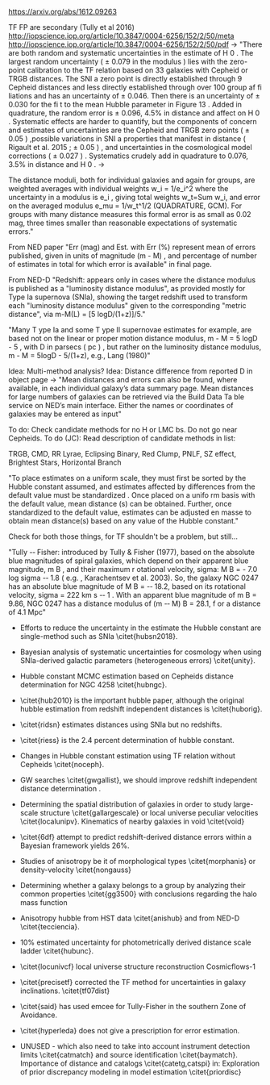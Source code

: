 
https://arxiv.org/abs/1612.09263


TF FP are secondary (Tully et al 2016) http://iopscience.iop.org/article/10.3847/0004-6256/152/2/50/meta http://iopscience.iop.org/article/10.3847/0004-6256/152/2/50/pdf -> "There are both random and systematic uncertainties in the estimate of H 0 . The largest random uncertainty ( ± 0.079 in the modulus ) lies with the zero-point calibration to the TF relation based on 33 galaxies with Cepheid or TRGB distances. The SNI a zero point is directly established through 9 Cepheid distances and less directly established through over 100 group af fi liations and has an uncertainty of ± 0.046. Then there is an uncertainty of ± 0.030 for the fi t to the mean Hubble parameter in Figure 13 . Added in quadrature, the random error is ± 0.096, 4.5% in distance and affect on H 0 . Systematic effects are harder to quantify, but the components of concern and estimates of uncertainties are the Cepheid and TRGB zero points ( ± 0.05 ) ,possible variations in SNI a properties that manifest in distance ( Rigault  et  al. 2015 ; ± 0.05 ) ,  and  uncertainties  in  the cosmological model corrections ( ± 0.027 ) . Systematics crudely add in quadrature to 0.076, 3.5% in distance and H 0 . ->

The distance moduli, both for individual galaxies and again for groups, are weighted averages with individual weights w_i = 1/e_i^2 where the uncertainty in a modulus is e_i , giving total weights w_t=Sum w_i, and error on the averaged modulus e_mu = 1/w_t^1/2 (QUADRATURE, GCM). For groups with many distance measures this formal error is as small as 0.02 mag, three times smaller than reasonable expectations of systematic errors."

From NED paper "Err (mag) and Est. with Err (%) represent mean of errors published, given in  units of  magnitude (m - M) , and percentage of number of estimates in total for which error  is  available" in final page. 

From NED-D "Redshift: appears only in cases where the distance modulus is published as a "luminosity distance modulus", as provided mostly for Type Ia supernova (SNIa), showing the target redshift used to transform each "luminosity distance modulus" given to the corresponding "metric distance", via m-M(L) = [5 logD/(1+z)]/5."

"Many  T ype Ia and some  T ype II supernovae estimates for example, are based not on the  linear or proper motion  distance modulus, m - M = 5 logD - 5 ,  with D in  parsecs ( pc ) , but  rather on the luminosity distance modulus, m - M = 5logD - 5/(1+z), e.g., Lang (1980)"

Idea: Multi-method analysis?
Idea: Distance difference from reported D in object page -> "Mean distances and errors can also be found, where available, in each individual galaxy’s  data summary page. Mean distances for large numbers of galaxies can be retrieved via  the Build Data Ta ble service on NED’s main interface. Either the names or coordinates of  galaxies may be entered as input"

To do: Check candidate methods for no H or LMC bs. Do not go near Cepheids.
To do (JC): Read description of candidate methods in list:

TRGB, CMD, RR Lyrae, Eclipsing Binary, Red Clump, PNLF, SZ effect, Brightest Stars, Horizontal Branch


"To place estimates on a uniform scale, they must first be sorted by the Hubble constant  assumed, and estimates affected by differences from the default value must be  standardized .  Once placed on a unifo rm basis with the default value, mean distance (s) can be obtained. Further, once standardized to the default value, estimates can be adjusted  en masse  to obtain mean distance(s) based on any value of the Hubble constant."

Check for both those things, for TF shouldn't be a problem, but still...

"Tully -‐ Fisher: introduced by Tully & Fisher (1977), based on the absolute blue magnitudes of spiral galaxies, which depend on their apparent blue magnitude, m B , and their maximum r otational velocity, sigma: M B = - 7.0 log sigma -‐ 1.8 ( e.g. , Karachentsev et al. 2003). So, the galaxy NGC 0247 has an absolute blue magnitude of M B = -‐ 18.2, based on its rotational velocity, sigma = 222 km s -‐ 1 . With an apparent blue magnitude of m B = 9.86, NGC 0247 has a distance modulus of (m -‐ M) B = 28.1, f or a distance of 4.1 Mpc"

- Efforts to reduce the uncertainty in the estimate the Hubble constant are single-method such as SNIa \citet{hubsn2018}.
- Bayesian analysis of systematic uncertainties for cosmology when using SNIa-derived galactic parameters (heterogeneous errors) \citet{unity}. 
- Hubble constant MCMC estimation based on Cepheids distance determination for NGC 4258 \citet{hubngc}. 
- \citet{hub2010} is the important hubble paper, although the original hubble estimation from redshift independent distances is \citet{huborig}. 
- \citet{ridsn} estimates distances using SNIa but no redshifts. 
- \citet{riess} is the 2.4 percent determination of hubble constant. 
- Changes in Hubble constant estimation using TF relation without Cepheids \citet{noceph}.
- GW searches \citet{gwgallist}, we should improve redshift independent distance determination .
- Determining the spatial distribution of galaxies in order to study large-scale structure \citet{gallargescale} or local universe peculiar velocities \citet{localunipv}. Kinematics of nearby galaxies in void \citet{void}
- \citet{6df} attempt to predict redshift-derived distance errors within a Bayesian framework yields 26\%.
- Studies of anisotropy be it of morphological types \citet{morphanis} or density-velocity \citet{nongauss}
- Determining whether a galaxy belongs to a group by analyzing their common properties \citet{gg3500} with conclusions regarding the halo mass function
- Anisotropy hubble from HST data \citet{anishub} and from NED-D \citet{tecciencia}. 
- 10\% estimated uncertainty for photometrically derived distance scale ladder \citet{hubunc}.
- \citet{locunivcf} local universe structure reconstruction Cosmicflows-1
- \citet{precisetf} corrected the TF method for uncertainties in galaxy inclinations. \citet{tf07dist}
-   \citet{said} has used emcee for Tully-Fisher in the southern Zone of Avoidance.
- \citet{hyperleda} does not give a prescription for error estimation.

-  UNUSED - which also need to take into account instrument detection limits \citet{catmatch} and source identification \citet{baymatch}. Importance of distance and catalogs \citet{catetg,catspi} in: Exploration of prior discrepancy modeling in model estimation \citet{priordisc}
